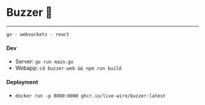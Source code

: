 # Buzzer 🔴
---
`go - websockets - react`


#### Dev
- Server: `go run main.go`
- Webapp: `cd buzzer-web && npm run build`

#### Deployment
- `docker run -p 8080:8080 ghcr.io/live-wire/buzzer:latest`
